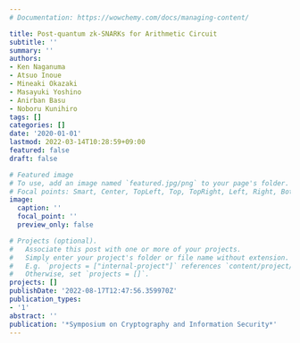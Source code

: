 ```yaml
---
# Documentation: https://wowchemy.com/docs/managing-content/

title: Post-quantum zk-SNARKs for Arithmetic Circuit
subtitle: ''
summary: ''
authors:
- Ken Naganuma
- Atsuo Inoue
- Mineaki Okazaki
- Masayuki Yoshino
- Anirban Basu
- Noboru Kunihiro
tags: []
categories: []
date: '2020-01-01'
lastmod: 2022-03-14T10:28:59+09:00
featured: false
draft: false

# Featured image
# To use, add an image named `featured.jpg/png` to your page's folder.
# Focal points: Smart, Center, TopLeft, Top, TopRight, Left, Right, BottomLeft, Bottom, BottomRight.
image:
  caption: ''
  focal_point: ''
  preview_only: false

# Projects (optional).
#   Associate this post with one or more of your projects.
#   Simply enter your project's folder or file name without extension.
#   E.g. `projects = ["internal-project"]` references `content/project/deep-learning/index.md`.
#   Otherwise, set `projects = []`.
projects: []
publishDate: '2022-08-17T12:47:56.359970Z'
publication_types:
- '1'
abstract: ''
publication: '*Symposium on Cryptography and Information Security*'
---
```

